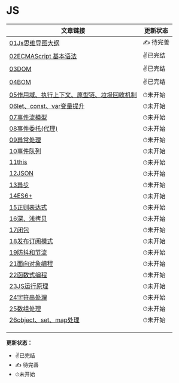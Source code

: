 # JS
| 文章链接                                                     | 更新状态 |
| ------------------------------------------------------------ | -------- |
| [01Js思维导图大纲](https://github.com/xzhuling/Front_end_knowledge_outline/blob/main/JS/01Js%E6%80%9D%E7%BB%B4%E5%AF%BC%E5%9B%BE%E6%80%BB%E8%A7%88.md) | ✍️ 待完善 |
| [02ECMAScript 基本语法](./JS/02ECMAScript基本语法.md)        | ✌️已完结  |
| [03DOM](./JS/03DOM.md)                                       | ✌️已完结  |
| [04BOM](./JS/04BOM.md)                                       | ✌️已完结  |
| [05作用域、执行上下文、原型链、垃圾回收机制](./JS/05作用域、执行上下文、原型链、垃圾回收机制.md) | ⏱未开始  |
| [06let、const、var变量提升](./JS/06let、const、var变量提升.md) | ⏱未开始  |
| [07事件流模型](./JS/07事件流模型.md)                         | ⏱未开始  |
| [08事件委托(代理)](./JS/08事件委托(代理).md)                 | ⏱未开始  |
| [09异常处理](./JS/09异常处理.md)                             | ⏱未开始  |
| [10事件队列](./JS/10事件队列.md)                             | ⏱未开始  |
| [11this](./JS/11this.md)                                     | ⏱未开始  |
| [12JSON](./JS/12JSON.md)                                     | ⏱未开始  |
| [13异步](./JS/13异步.md)                                     | ⏱未开始  |
| [14ES6+](./JS/14ES6+.md)                                     | ⏱未开始  |
| [15正则表达式](./JS/15正则表达式.md)                         | ⏱未开始  |
| [16深、浅拷贝](./JS/16深、浅拷贝.md)                         | ⏱未开始  |
| [17闭包](./JS/17闭包.md)                                     | ⏱未开始  |
| [18发布订阅模式](./JS/18发布订阅模式.md)                     | ⏱未开始  |
| [19防抖和节流](./JS/19防抖和节流.md)                         | ⏱未开始  |
| [21面向对象编程](./JS/21面向对象编程.md)                     | ⏱未开始  |
| [22函数式编程](./JS/22函数式编程.md)                         | ⏱未开始  |
| [23JS运行原理](./JS/23JS运行原理.md)                         | ⏱未开始  |
| [24字符串处理](./JS/24字符串处理.md)                         | ⏱未开始  |
| [25数组处理](./JS/25数组处理.md)                             | ⏱未开始  |
| [26object、set、map处理](./JS/26object、set、map处理.md)     | ⏱未开始  |
|                                                              |          |
|                                                              |          |
|                                                              |          |



**更新状态：**

+ ✌️已完结  
+ ✍️ 待完善
+ ⏱未开始

